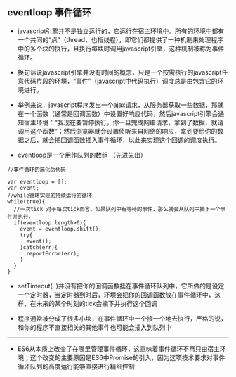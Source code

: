 ## eventloop 事件循环

- javascript引擎并不是独立运行的，它运行在宿主环境中。所有的环境中都有一个共同的“点”（thread，也指线程），即它们都提供了一种机制来处理程序中的多个块的执行，且执行每块时调用javascript引擎，这种机制被称为事件循环。

- 换句话说javascript引擎并没有时间的概念，只是一个按需执行的javascript任意代码片段的环境，“事件”（javascript中代码执行）调度总是由包含它的环境进行。

- 举例来说，javascript程序发出一个ajax请求，从服务器获取一些数据，那就在一个函数（通常是回调函数）中设置好响应代码，然后javascript引擎会通知宿主环境：“我现在要暂停执行，你一旦完成网络请求，拿到了数据，就请调用这个函数”；然后浏览器就会设置侦听来自网络的响应，拿到要给你的数据之后，就会把回调函数插入事件循环，以此来实现这个回调的调度执行。

- eventloop是一个用作队列的数组 （先进先出）

```
//事件循环的简化伪代码

var eventloop = [];
var event;
//while循环实现的持续运行的循环
while(true){
  //一次tick 对于每次tick而言，如果队列中有等待的事件，那么就会从队列中摘下一个事件并执行，
  if(eventloop.length>0){
    event = eventloop.shift();
    try{
      event();
    }catch(err){
      reportError(err);
    }
  }
}
```
- setTimeout(..)并没有把你的回调函数挂在事件循环队列中，它所做的是设定一个定时器，当定时器到时后，环境会把你的回调函数放在事件循环中，这样，在未来的某个时刻的tick会摘下并执行这个回调

- 程序通常被分成了很多小块，在事件循环中一个接一个地去执行，严格的说，和你的程序不直接相关的其他事件也可能会插入到队列中

---

- ES6从本质上改变了在哪里管理事件循环，这意味着事件循环不再只由宿主环境；这个改变的主要原因是ES6中Promise的引入，因为这项技术要求对事件循环队列的高度运行能够直接进行精细控制